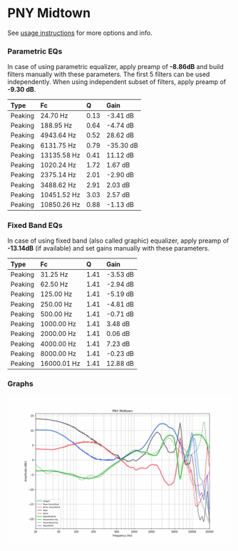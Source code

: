 # PNY Midtown
See [usage instructions](https://github.com/jaakkopasanen/AutoEq#usage) for more options and info.

### Parametric EQs
In case of using parametric equalizer, apply preamp of **-8.86dB** and build filters manually
with these parameters. The first 5 filters can be used independently.
When using independent subset of filters, apply preamp of **-9.30 dB**.

| Type    | Fc          |    Q | Gain      |
|:--------|:------------|:-----|:----------|
| Peaking | 24.70 Hz    | 0.13 | -3.41 dB  |
| Peaking | 188.95 Hz   | 0.64 | -4.74 dB  |
| Peaking | 4943.64 Hz  | 0.52 | 28.62 dB  |
| Peaking | 6131.75 Hz  | 0.79 | -35.30 dB |
| Peaking | 13135.58 Hz | 0.41 | 11.12 dB  |
| Peaking | 1020.24 Hz  | 1.72 | 1.67 dB   |
| Peaking | 2375.14 Hz  | 2.01 | -2.90 dB  |
| Peaking | 3488.62 Hz  | 2.91 | 2.03 dB   |
| Peaking | 10451.52 Hz | 3.03 | 2.57 dB   |
| Peaking | 10850.26 Hz | 0.88 | -1.13 dB  |

### Fixed Band EQs
In case of using fixed band (also called graphic) equalizer, apply preamp of **-13.14dB**
(if available) and set gains manually with these parameters.

| Type    | Fc          |    Q | Gain     |
|:--------|:------------|:-----|:---------|
| Peaking | 31.25 Hz    | 1.41 | -3.53 dB |
| Peaking | 62.50 Hz    | 1.41 | -2.94 dB |
| Peaking | 125.00 Hz   | 1.41 | -5.19 dB |
| Peaking | 250.00 Hz   | 1.41 | -4.81 dB |
| Peaking | 500.00 Hz   | 1.41 | -0.71 dB |
| Peaking | 1000.00 Hz  | 1.41 | 3.48 dB  |
| Peaking | 2000.00 Hz  | 1.41 | 0.06 dB  |
| Peaking | 4000.00 Hz  | 1.41 | 7.23 dB  |
| Peaking | 8000.00 Hz  | 1.41 | -0.23 dB |
| Peaking | 16000.01 Hz | 1.41 | 12.88 dB |

### Graphs
![](./PNY%20Midtown.png)
